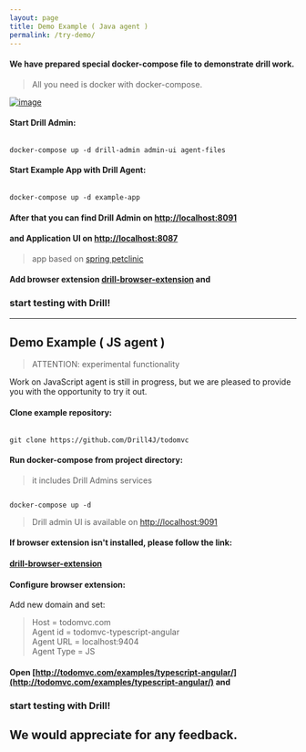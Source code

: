 ```yaml
---
layout: page
title: Demo Example ( Java agent )
permalink: /try-demo/
---
```


#### We have prepared special docker-compose file to demonstrate drill work.  
> All you need is docker with docker-compose.
<p><a href="/assets/files/stable/demo/docker-compose.yml" download><img src="/assets/img/d4j_img_download_docker_2.png" alt="image" /></a></p>

#### Start Drill Admin:

```console

docker-compose up -d drill-admin admin-ui agent-files

```

#### Start Example App with Drill Agent:

```console

docker-compose up -d example-app

```

#### After that you can find Drill Admin on [http://localhost:8091](http://localhost:8091)  
#### and Application UI on [http://localhost:8087](http://localhost:8087) 
> app based on [spring petclinic](https://github.com/spring-projects/spring-petclinic)  

#### Add browser extension [**drill-browser-extension**](https://github.com/Drill4J/browser-extension/releases/tag/v0.3.13) and 
### start testing with Drill!

***


## Demo Example ( JS agent )
> ATTENTION: experimental functionality

Work on JavaScript agent is still in progress, but we are pleased to provide you with the opportunity to try it out.  
#### Clone example repository:
```console

git clone https://github.com/Drill4J/todomvc

```
#### Run docker-compose from project directory:
>it includes Drill Admins services

```console

docker-compose up -d

```
>Drill admin UI is available on [http://localhost:9091](http://localhost:9091)

#### If browser extension isn't installed, please follow the link:  
#### [**drill-browser-extension**](https://github.com/Drill4J/browser-extension/releases/tag/v0.3.13)

#### Configure browser extension:

Add new domain and set:
>Host = todomvc.com   
Agent id = todomvc-typescript-angular  
Agent URL = localhost:9404  
Agent Type = JS  

#### Open [http://todomvc.com/examples/typescript-angular/](http://todomvc.com/examples/typescript-angular/) and
### start testing with Drill!

## We would appreciate for any feedback.

